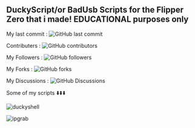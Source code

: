 ## DuckyScript/or BadUsb Scripts for the Flipper Zero that i made! EDUCATIONAL purposes only

My last commit : ![GitHub last commit](https://img.shields.io/github/last-commit/badusbprovider/badusb-ducky)

Contributers : ![GitHub contributors](https://img.shields.io/github/contributors/badusbprovider/badusb-ducky)

My Followers : ![GitHub followers](https://img.shields.io/github/followers/badusbprovider)

My Forks : ![GitHub forks](https://img.shields.io/github/forks/badusbprovider/badusb-ducky)

My Discussions : ![GitHub Discussions](https://img.shields.io/github/discussions/badusbprovider/badusb-ducky)

Some of my scripts ⬇️⬇️⬇️

![duckyshell](https://github.com/user-attachments/assets/51774e1b-f5d8-42bd-a198-98427ec2c171)


![ipgrab](https://github.com/user-attachments/assets/d1178ec8-6727-4cbf-9862-6529e86f0fc0)

